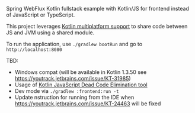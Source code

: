 Spring WebFlux Kotlin fullstack example with Kotlin/JS for frontend instead of JavaScript or TypeScript.

This project leverages [Kotlin multiplatform support](http://kotlinlang.org/docs/reference/multiplatform.html)
to share code between JS and JVM using a shared module.

To run the application, use `./gradlew bootRun` and go to `http://localhost:8080`

TBD:
- Windows compat (will be available in Kotlin 1.3.50 see https://youtrack.jetbrains.com/issue/KT-31985)
- Usage of [Kotlin JavaScript Dead Code Elimination tool](https://kotlinlang.org/docs/reference/javascript-dce.html)
- Dev mode via `./gradlew :frontend:run -t`
- Update nstruction for running from the IDE when https://youtrack.jetbrains.com/issue/KT-24463 will be fixed 
